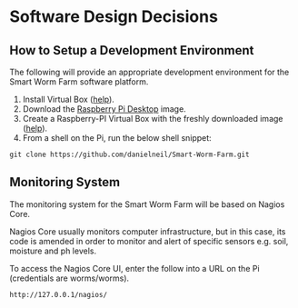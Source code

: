 # Software Design Decisions 

## How to Setup a Development Environment  

The following will provide an appropriate development environment for the Smart Worm Farm software platform. 

1. Install Virtual Box ([help](https://www.virtualbox.org/manual/ch02.html)).
2. Download the [Raspberry Pi Desktop](https://www.raspberrypi.org/software/raspberry-pi-desktop/) image.
3. Create a Raspberry-PI Virtual Box with the freshly downloaded image ([help](https://roboticsbackend.com/install-raspbian-desktop-on-a-virtual-machine-virtualbox/)).
4. From a shell on the Pi, run the below shell snippet:
``` 
git clone https://github.com/danielneil/Smart-Worm-Farm.git 
```

## Monitoring System

The monitoring system for the Smart Worm Farm will be based on Nagios Core. 

Nagios Core usually monitors computer infrastructure, but in this case, its code is amended in order to monitor and alert of specific sensors e.g. soil, moisture and ph levels.

To access the Nagios Core UI, enter the follow into a URL on the Pi (credentials are worms/worms).
``` 
http://127.0.0.1/nagios/
```
